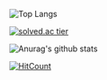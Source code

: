 ![Top Langs](https://github-readme-stats.vercel.app/api/top-langs/?username=dacoonkr&theme=buefy)

[![solved.ac tier](http://mazassumnida.wtf/api/generate_badge?boj=wjdgud0621)](https://solved.ac/wjdgud0621)

![Anurag's github stats](https://github-readme-stats.vercel.app/api?username=dacoonkr&theme=buefy)

[![HitCount](http://hits.dwyl.com/dacoonkr/dacoonkr.svg)](http://hits.dwyl.com/dacoonkr/dacoonkr)
